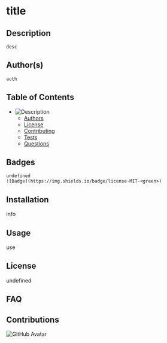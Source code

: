 

# title

## Description
    desc
    
## Author(s)
    auth

## Table of Contents
* ![Description](##description)
    * [Authors](##authors)
    * [License](#license)
    * [Contributing](#contributing)
    * [Tests](#tests)
    * [Questions](#questions)
    
## Badges
    undefined
    ![Badge](https://img.shields.io/badge/license-MIT-<green>)  

## Installation
info
    
## Usage
use

## License
undefined

## FAQ


## Contributions


![GitHub Avatar](https://avatars0.githubusercontent.com/u/68087628?v=4)

